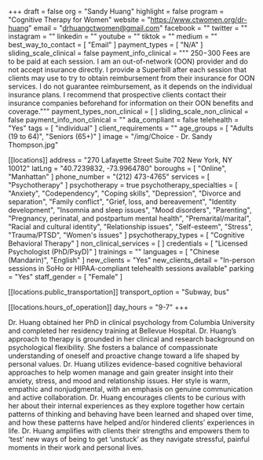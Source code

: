 +++
draft = false
org = "Sandy Huang"
highlight = false
program = "Cognitive Therapy for Women"
website = "https://www.ctwomen.org/dr-huang"
email = "drhuangctwomen@gmail.com"
facebook = ""
twitter = ""
instagram = ""
linkedin = ""
youtube = ""
tiktok = ""
medium = ""
best_way_to_contact = [ "Email" ]
payment_types = [ "N/A" ]
sliding_scale_clinical = false
payment_info_clinical = """
$250-$300
Fees are to be paid at each session. I am an out-of-network (OON) provider and do not accept insurance directly. I provide a Superbill after each session that clients may use to try to obtain reimbursement from their insurance for OON services. I do not guarantee reimbursement, as it depends on the individual insurance plans. I recommend that prospective clients contact their insurance companies beforehand for information on their OON benefits and coverage."""
payment_types_non_clinical = [ ]
sliding_scale_non_clinical = false
payment_info_non_clinical = ""
ada_compliant = false
telehealth = "Yes"
tags = [ "individual" ]
client_requirements = ""
age_groups = [ "Adults (19 to 64)", "Seniors (65+)" ]
image = "/img/Choice - Dr. Sandy Thompson.jpg"

[[locations]]
address = "270 Lafayette Street Suite 702 New York, NY 10012"
latLng = "40.7239832, -73.9964780"
boroughs = [ "Online", "Manhattan" ]
phone_number = "(212) 473-4765"
services = [ "Psychotherapy" ]
psychotherapy = true
psychotherapy_specialties = [
  "Anxiety",
  "Codependency",
  "Coping skills",
  "Depression",
  "Divorce and separation",
  "Family conflict",
  "Grief, loss, and bereavement",
  "Identity development",
  "Insomnia and sleep issues",
  "Mood disorders",
  "Parenting",
  "Pregnancy, perinatal, and postpartum mental health",
  "Premarital/marital",
  "Racial and cultural identity",
  "Relationship issues",
  "Self-esteem",
  "Stress",
  "Trauma/PTSD",
  "Women's issues"
]
psychotherapy_types = [ "Cognitive Behavioral Therapy" ]
non_clinical_services = [ ]
credentials = [ "Licensed Psychologist (PhD/PsyD)" ]
trainings = ""
languages = [ "Chinese (Mandarin)", "English" ]
new_clients = "Yes"
new_clients_detail = "In-person sessions in SoHo or HIPAA-compliant telehealth sessions available"
parking = "Yes"
staff_gender = [ "Female" ]

  [[locations.public_transportation]]
  transport_option = "Subway, bus"

  [[locations.hours_of_operation]]
  day_hours = "9-7"
+++

Dr. Huang obtained her PhD in clinical psychology from Columbia University and completed her residency training at Bellevue Hospital. Dr. Huang’s approach to therapy is grounded in her clinical and research background on psychological flexibility. She fosters a balance of compassionate understanding of oneself and proactive change toward a life shaped by personal values. Dr. Huang utilizes evidence-based cognitive behavioral approaches to help women manage and gain greater insight into their anxiety, stress, and mood and relationship issues. Her style is warm, empathic and nonjudgmental, with an emphasis on genuine communication and active collaboration. Dr. Huang encourages clients to be curious with her about their internal experiences as they explore together how certain patterns of thinking and behaving have been learned and shaped over time, and how these patterns have helped and/or hindered clients’ experiences in life. Dr. Huang amplifies with clients their strengths and empowers them to ‘test’ new ways of being to get ‘unstuck’ as they navigate stressful, painful moments in their work and personal lives.
